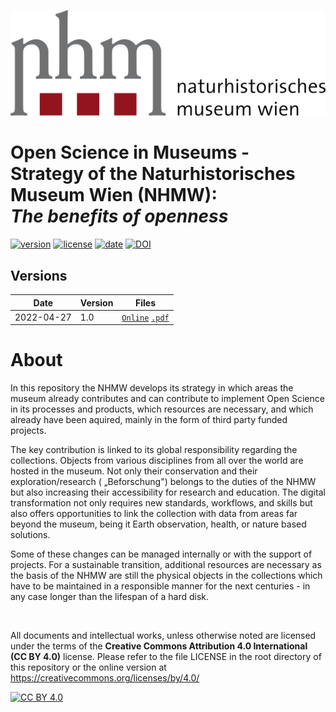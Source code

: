 [![nhmw logo](assets/logo.svg)](https://nhm-wien.ac.at)
# Open Science in Museums - Strategy of the Naturhistorisches Museum Wien (NHMW): <br> *The benefits of openness*

[![version](https://img.shields.io/badge/official_version-1.0-orange)](OS-Strategy_NHMW.md)
[![license](https://img.shields.io/badge/license-CC--BY--4.0-brightgreen)](https://creativecommons.org/licenses/by/4.0/)
[![date](https://img.shields.io/badge/date-2022--04--27-green)](#)
[![DOI](https://zenodo.org/badge/485797730.svg)](https://zenodo.org/badge/latestdoi/485797730)

## Versions


| Date | Version | Files |  
|------|---------|-------|
|2022-04-27|1.0| [`Online`](OS-Strategy_NHMW.md) [`.pdf`](documents/OS-Strategy-NHMW_V1.pdf) |


# About
In this repository the NHMW develops its strategy in which areas the museum already contributes and can contribute to implement Open
Science in its processes and products, which resources are necessary, and which already have been aquired, mainly in the
form of third party funded projects.

The key contribution is linked to its global responsibility regarding the collections. Objects from various disciplines
from all over the world are hosted in the museum. Not only their conservation and their exploration/research (
„Beforschung") belongs to the duties of the NHMW but also increasing their accessibility for research and education. The
digital transformation not only requires new standards, workflows, and skills but also offers opportunities to link the
collection with data from areas far beyond the museum, being it Earth observation, health, or nature based solutions.

Some of these changes can be managed internally or with the support of projects. For a sustainable transition,
additional resources are necessary as the basis of the NHMW are still the physical objects in the collections which have
to be maintained in a responsible manner for the next centuries - in any case longer than the lifespan of a hard disk.

<br>

All documents and intellectual works, unless otherwise noted are licensed under the terms of the
**Creative Commons Attribution 4.0 International (CC BY 4.0)** license.
Please refer to the file LICENSE in the root directory of this repository or the online version
at https://creativecommons.org/licenses/by/4.0/


[![CC BY 4.0](https://i.creativecommons.org/l/by/4.0/88x31.png)](https://creativecommons.org/licenses/by/4.0/) 




